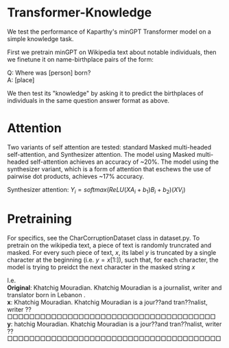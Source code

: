 # Transformer-Knowledge

We test the performance of Kaparthy's minGPT Transformer model on a simple knowledge task.

First we pretrain minGPT on Wikipedia text about notable individuals, then we finetune it on name-birthplace pairs of the form: 

Q: Where was [person] born?\
A: [place]

We then test its "knowledge" by asking it to predict the birthplaces of individuals in the same question answer format as above. 

# Attention

Two variants of self attention are tested: standard Masked multi-headed self-attention, and Synthesizer attention. The model using Masked multi-headed self-attention achieves an accuracy of ~20%. The model using the synthesizer variant, which is a form of attention that eschews the use of pairwise dot products, achieves ~17% accuracy. 

Synthesizer attention: $Y_{i} = softmax(ReLU(XA_{i} + b_{1})B_{i} + b_{2})(XV_{i})$




# Pretraining

For specifics, see the CharCorruptionDataset class in dataset.py. To pretrain on the wikipedia text, a piece of text is randomly truncrated and masked. For every such piece of text, $x$, its label $y$ is truncated by a single character at the beginning (i.e. $y = x[1:]$), such that, for each character, the model is trying to preidct the next character in the masked string $x$

I.e.\
__Original__: Khatchig Mouradian. Khatchig Mouradian is a journalist, writer and translator born in Lebanon .\
__x__: Khatchig Mouradian. Khatchig Mouradian is a jour⁇and tran⁇nalist, writer ⁇□□□□□□□□□□□□□□□□□□□□□□□□□□□□□□□□□□□□□□\
__y__: hatchig Mouradian. Khatchig Mouradian is a jour⁇and tran⁇nalist, writer ⁇□□□□□□□□□□□□□□□□□□□□□□□□□□□□□□□□□□□□□□□


